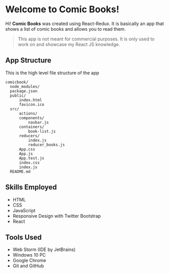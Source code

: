 # Welcome to Comic Books!

Hi!  **Comic Books** was created using React-Redux. It is basically an app that shows a list of comic books and allows you to read them.
> This app is not meant for commercial purposes. It is only used to work on and showcase my React JS knowledge.



## App Structure
This is the high level file structure of the app
```
comicbook/
  node_modules/
  package.json
  public/
	  index.html
	  favicon.ico
  src/
	  actions/
	  components/
		  navbar.js
	  containers/
		  book-list.js
	  reducers/
		  index.js
		  reducer_books.js
	  App.css
	  App.js
	  App.test.js
	  index.css
	  index.js
  README.md
```


## Skills Employed

 - HTML
 - CSS
 - JavaScript
 - Responsive Design with Twitter Bootstrap
 - React

## Tools Used

- Web Storm (IDE by JetBrains)
- Windows 10 PC
- Google Chrome
- Git and GitHub
